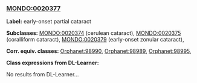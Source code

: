 
### [MONDO:0020377](http://purl.obolibrary.org/obo/MONDO_0020377)
**Label:** early-onset partial cataract

**Subclasses:** [MONDO:0020374](http://purl.obolibrary.org/obo/MONDO_0020374) (cerulean cataract), [MONDO:0020375](http://purl.obolibrary.org/obo/MONDO_0020375) (coralliform cataract), [MONDO:0020379](http://purl.obolibrary.org/obo/MONDO_0020379) (early-onset zonular cataract), 

**Corr. equiv. classes:** [Orphanet:98990](http://www.orpha.net/ORDO/Orphanet_98990), [Orphanet:98989](http://www.orpha.net/ORDO/Orphanet_98989), [Orphanet:98995](http://www.orpha.net/ORDO/Orphanet_98995), 

**Class expressions from DL-Learner:**

No results from DL-Learner...



